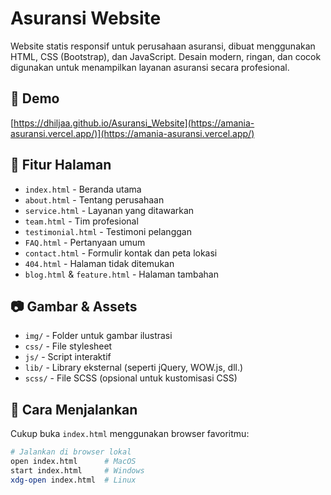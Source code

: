 # Asuransi Website

Website statis responsif untuk perusahaan asuransi, dibuat menggunakan HTML, CSS (Bootstrap), dan JavaScript. Desain modern, ringan, dan cocok digunakan untuk menampilkan layanan asuransi secara profesional.

## 🔗 Demo
[https://dhiljaa.github.io/Asuransi_Website](https://amania-asuransi.vercel.app/)](https://amania-asuransi.vercel.app/) 

## 📁 Fitur Halaman

- `index.html` - Beranda utama
- `about.html` - Tentang perusahaan
- `service.html` - Layanan yang ditawarkan
- `team.html` - Tim profesional
- `testimonial.html` - Testimoni pelanggan
- `FAQ.html` - Pertanyaan umum
- `contact.html` - Formulir kontak dan peta lokasi
- `404.html` - Halaman tidak ditemukan
- `blog.html` & `feature.html` - Halaman tambahan

## 📷 Gambar & Assets

- `img/` - Folder untuk gambar ilustrasi
- `css/` - File stylesheet
- `js/` - Script interaktif
- `lib/` - Library eksternal (seperti jQuery, WOW.js, dll.)
- `scss/` - File SCSS (opsional untuk kustomisasi CSS)

## 🚀 Cara Menjalankan

Cukup buka `index.html` menggunakan browser favoritmu:

```bash
# Jalankan di browser lokal
open index.html      # MacOS
start index.html     # Windows
xdg-open index.html  # Linux
